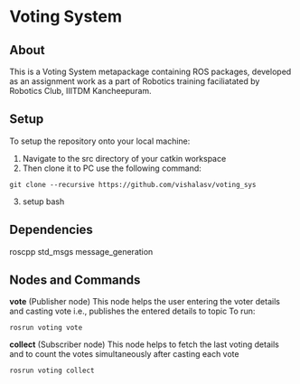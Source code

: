 # Voting System

## About
This is a Voting System metapackage containing ROS packages, developed as an assignment work as a part of Robotics training faciliatated by Robotics Club, IIITDM Kancheepuram.

## Setup
To setup the repository onto your local machine:

 1. Navigate to the src directory of your catkin workspace
 2. Then clone it to PC use the following command:
```
git clone --recursive https://github.com/vishalasv/voting_sys
```
 3. setup bash

## Dependencies

roscpp
std_msgs
message_generation


## Nodes and Commands

**vote** (Publisher node)
This node helps the user entering the voter details and casting vote i.e., publishes the entered details to topic
To run:
```
rosrun voting vote
```

**collect** (Subscriber node)
This node helps to fetch the last voting details and to count the votes simultaneously after casting each vote

```
rosrun voting collect
```
